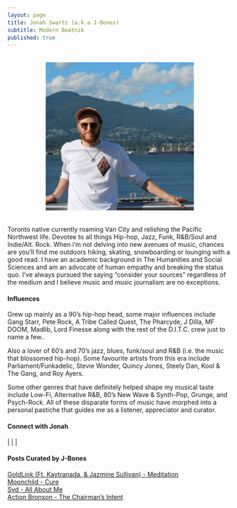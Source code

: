 ```yaml
---
layout: page
title: Jonah Swartz (a.k.a J-Bones)
subtitle: Modern Beatnik
published: true
---
```

<br>
<div style="text-align:center">
<img src ="/img/j-bones.png"/>
</div>
<br>

Toronto native currently roaming Van City and relishing the Pacific Northwest life. Devotee to all things Hip-hop, Jazz, Funk, R&B/Soul and Indie/Alt. Rock. When i’m not delving into new avenues of music, chances are you’ll find me outdoors hiking, skating, snowboarding or lounging with a good read. I have an academic background in The Humanities and Social Sciences and am an advocate of human empathy and breaking the status quo. I’ve always pursued the saying “consider your sources” regardless of the medium and I believe music and music journalism are no exceptions. 

#### Influences

Grew up mainly as a 90’s hip-hop head, some major influences include Gang Starr, Pete Rock, A Tribe Called Quest, The Pharcyde, J Dilla, MF DOOM, Madlib, Lord Finesse along with the rest of the D.I.T.C. crew just to name a few.. 

Also a lover of 60’s and 70’s jazz, blues, funk/soul and R&B (i.e. the music that blossomed hip-hop). Some favourite artists from this era include Parliament/Funkadelic, Stevie Wonder, Quincy Jones, Steely Dan, Kool & The Gang, and Roy Ayers.

Some other genres that have definitely helped shape my musical taste include Low-Fi, Alternative R&B, 80’s New Wave & Synth-Pop, Grunge, and Psych-Rock. All of these disparate forms of music have morphed into a personal pastiche that guides me as a listener, appreciator and curator. 

#### Connect with Jonah

<a class="fa fa-facebook" href="https://www.facebook.com/jonah.swartz.3" target="_blank"></a> | 
<a class="fa fa-instagram" href="https://www.instagram.com/j_bones93" target="_blank"></a> | 
<a class="fa fa-soundcloud" href="https://soundcloud.com/j-bones93" target="_blank"></a> | 
<a class="fa fa-spotify" href="https://open.spotify.com/user/j-bones93" target="_blank"></a>

#### Posts Curated by J-Bones

[GoldLink (Ft. Kaytranada, & Jazmine Sullivan) - Meditation](https://rwz.io/goldlink-meditation)<br>
[Moonchild - Cure](https://rwz.io/moonchild-cure)<br>
[Syd - All About Me](https://rwz.io/syd-all-about-me/)<br>
[Action Bronson - The Chairman’s Intent](https://rwz.io/action-bronson-the-chairmans-intent/)<br>
